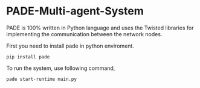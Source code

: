 # PADE-Multi-agent-System

PADE is 100% written in Python language and uses the Twisted libraries for implementing the communication between the network nodes.

First you need to install pade in python enviroment.
```
pip install pade
```

To  run the system, use following command,
```
pade start-runtime main.py
```
